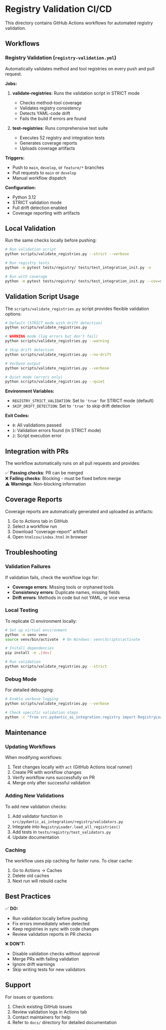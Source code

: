# Registry Validation CI/CD

This directory contains GitHub Actions workflows for automated registry validation.

## Workflows

### Registry Validation (`registry-validation.yml`)

Automatically validates method and tool registries on every push and pull request.

**Jobs:**

1. **validate-registries**: Runs the validation script in STRICT mode
   - Checks method-tool coverage
   - Validates registry consistency  
   - Detects YAML-code drift
   - Fails the build if errors are found

2. **test-registries**: Runs comprehensive test suite
   - Executes 52 registry and integration tests
   - Generates coverage reports
   - Uploads coverage artifacts

**Triggers:**
- Push to `main`, `develop`, or `feature/*` branches
- Pull requests to `main` or `develop`
- Manual workflow dispatch

**Configuration:**
- Python 3.12
- STRICT validation mode
- Full drift detection enabled
- Coverage reporting with artifacts

## Local Validation

Run the same checks locally before pushing:

```bash
# Run validation script
python scripts/validate_registries.py --strict --verbose

# Run registry tests
python -m pytest tests/registry/ tests/test_integration_init.py -v

# Run with coverage
python -m pytest tests/registry/ tests/test_integration_init.py --cov=src/pydantic_ai_integration/registry --cov-report=html
```

## Validation Script Usage

The `scripts/validate_registries.py` script provides flexible validation options:

```bash
# Default (STRICT mode with drift detection)
python scripts/validate_registries.py

# WARNING mode (log errors but don't fail)
python scripts/validate_registries.py --warning

# Skip drift detection
python scripts/validate_registries.py --no-drift

# Verbose output
python scripts/validate_registries.py --verbose

# Quiet mode (errors only)
python scripts/validate_registries.py --quiet
```

**Environment Variables:**
- `REGISTRY_STRICT_VALIDATION`: Set to `'true'` for STRICT mode (default)
- `SKIP_DRIFT_DETECTION`: Set to `'true'` to skip drift detection

**Exit Codes:**
- `0`: All validations passed
- `1`: Validation errors found (in STRICT mode)
- `2`: Script execution error

## Integration with PRs

The workflow automatically runs on all pull requests and provides:

✅ **Passing checks**: PR can be merged  
❌ **Failing checks**: Blocking - must be fixed before merge  
⚠️  **Warnings**: Non-blocking information

## Coverage Reports

Coverage reports are automatically generated and uploaded as artifacts:

1. Go to Actions tab in GitHub
2. Select a workflow run
3. Download "coverage-report" artifact
4. Open `htmlcov/index.html` in browser

## Troubleshooting

### Validation Failures

If validation fails, check the workflow logs for:
- **Coverage errors**: Missing tools or orphaned tools
- **Consistency errors**: Duplicate names, missing fields
- **Drift errors**: Methods in code but not YAML, or vice versa

### Local Testing

To replicate CI environment locally:

```bash
# Set up virtual environment
python -m venv venv
source venv/bin/activate  # On Windows: venv\Scripts\activate

# Install dependencies
pip install -e .[dev]

# Run validation
python scripts/validate_registries.py --strict
```

### Debug Mode

For detailed debugging:

```bash
# Enable verbose logging
python scripts/validate_registries.py --verbose

# Check specific validation steps
python -c "from src.pydantic_ai_integration.registry import RegistryLoader; loader = RegistryLoader(); result = loader.load_all_registries(); print(result)"
```

## Maintenance

### Updating Workflows

When modifying workflows:

1. Test changes locally with `act` (GitHub Actions local runner)
2. Create PR with workflow changes
3. Verify workflow runs successfully on PR
4. Merge only after successful validation

### Adding New Validations

To add new validation checks:

1. Add validator function in `src/pydantic_ai_integration/registry/validators.py`
2. Integrate into `RegistryLoader.load_all_registries()`
3. Add tests in `tests/registry/test_validators.py`
4. Update documentation

### Caching

The workflow uses pip caching for faster runs. To clear cache:

1. Go to Actions → Caches
2. Delete old caches
3. Next run will rebuild cache

## Best Practices

✅ **DO:**
- Run validation locally before pushing
- Fix errors immediately when detected
- Keep registries in sync with code changes
- Review validation reports in PR checks

❌ **DON'T:**
- Disable validation checks without approval
- Merge PRs with failing validation
- Ignore drift warnings
- Skip writing tests for new validators

## Support

For issues or questions:
1. Check existing GitHub issues
2. Review validation logs in Actions tab
3. Contact maintainers for help
4. Refer to `docs/` directory for detailed documentation
